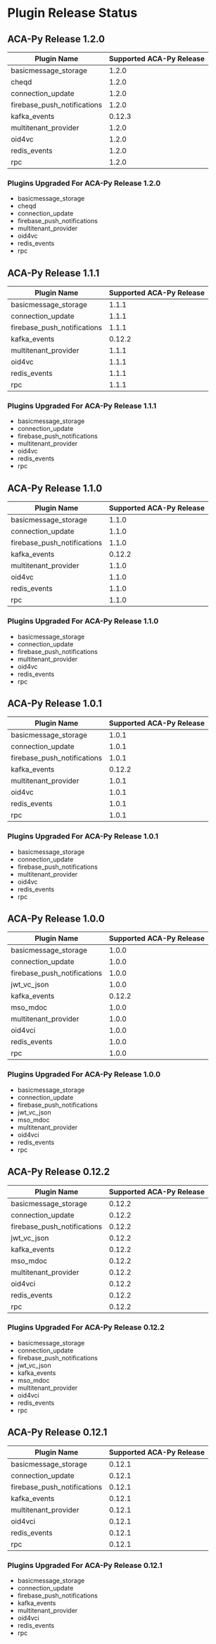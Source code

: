 # Plugin Release Status
## ACA-Py Release 1.2.0

| Plugin Name | Supported ACA-Py Release |
| --- | --- |
|basicmessage_storage | 1.2.0|
|cheqd | 1.2.0|
|connection_update | 1.2.0|
|firebase_push_notifications | 1.2.0|
|kafka_events | 0.12.3|
|multitenant_provider | 1.2.0|
|oid4vc | 1.2.0|
|redis_events | 1.2.0|
|rpc | 1.2.0|  

### Plugins Upgraded For ACA-Py Release 1.2.0 
 -  basicmessage_storage 
 -  cheqd 
 -  connection_update 
 -  firebase_push_notifications 
 -  multitenant_provider 
 -  oid4vc 
 -  redis_events 
 -  rpc 
## ACA-Py Release 1.1.1

| Plugin Name | Supported ACA-Py Release |
| --- | --- |
|basicmessage_storage | 1.1.1|
|connection_update | 1.1.1|
|firebase_push_notifications | 1.1.1|
|kafka_events | 0.12.2|
|multitenant_provider | 1.1.1|
|oid4vc | 1.1.1|
|redis_events | 1.1.1|
|rpc | 1.1.1| 

### Plugins Upgraded For ACA-Py Release 1.1.1 
 - basicmessage_storage 
 - connection_update 
 - firebase_push_notifications 
 - multitenant_provider 
 - oid4vc 
 - redis_events 
 - rpc 
## ACA-Py Release 1.1.0

| Plugin Name | Supported ACA-Py Release |
| --- | --- |
|basicmessage_storage | 1.1.0|
|connection_update | 1.1.0|
|firebase_push_notifications | 1.1.0|
|kafka_events | 0.12.2|
|multitenant_provider | 1.1.0|
|oid4vc | 1.1.0|
|redis_events | 1.1.0|
|rpc | 1.1.0| 

### Plugins Upgraded For ACA-Py Release 1.1.0 
 - basicmessage_storage 
 - connection_update 
 - firebase_push_notifications 
 - multitenant_provider 
 - oid4vc 
 - redis_events 
 - rpc 
## ACA-Py Release 1.0.1

| Plugin Name | Supported ACA-Py Release |
| --- | --- |
|basicmessage_storage | 1.0.1|
|connection_update | 1.0.1|
|firebase_push_notifications | 1.0.1|
|kafka_events | 0.12.2|
|multitenant_provider | 1.0.1|
|oid4vc | 1.0.1|
|redis_events | 1.0.1|
|rpc | 1.0.1| 

### Plugins Upgraded For ACA-Py Release 1.0.1 
 - basicmessage_storage 
 - connection_update 
 - firebase_push_notifications 
 - multitenant_provider 
 - oid4vc 
 - redis_events 
 - rpc 
## ACA-Py Release 1.0.0

| Plugin Name | Supported ACA-Py Release |
| --- | --- |
|basicmessage_storage | 1.0.0|
|connection_update | 1.0.0|
|firebase_push_notifications | 1.0.0|
|jwt_vc_json | 1.0.0|
|kafka_events | 0.12.2|
|mso_mdoc | 1.0.0|
|multitenant_provider | 1.0.0|
|oid4vci | 1.0.0|
|redis_events | 1.0.0|
|rpc | 1.0.0| 

### Plugins Upgraded For ACA-Py Release 1.0.0 
 - basicmessage_storage 
 - connection_update 
 - firebase_push_notifications 
 - jwt_vc_json 
 - mso_mdoc 
 - multitenant_provider 
 - oid4vci 
 - redis_events 
 - rpc 

## ACA-Py Release 0.12.2

| Plugin Name | Supported ACA-Py Release |
| --- | --- |
|basicmessage_storage | 0.12.2|
|connection_update | 0.12.2|
|firebase_push_notifications | 0.12.2|
|jwt_vc_json | 0.12.2|
|kafka_events | 0.12.2|
|mso_mdoc | 0.12.2|
|multitenant_provider | 0.12.2|
|oid4vci | 0.12.2|
|redis_events | 0.12.2|
|rpc | 0.12.2| 

### Plugins Upgraded For ACA-Py Release 0.12.2 
 - basicmessage_storage 
 - connection_update 
 - firebase_push_notifications 
 - jwt_vc_json 
 - kafka_events 
 - mso_mdoc 
 - multitenant_provider 
 - oid4vci 
 - redis_events 
 - rpc 

## ACA-Py Release 0.12.1

| Plugin Name | Supported ACA-Py Release |
| --- | --- |
|basicmessage_storage | 0.12.1|
|connection_update | 0.12.1|
|firebase_push_notifications | 0.12.1|
|kafka_events | 0.12.1|
|multitenant_provider | 0.12.1|
|oid4vci | 0.12.1|
|redis_events | 0.12.1|
|rpc | 0.12.1|

### Plugins Upgraded For ACA-Py Release 0.12.1

- basicmessage_storage
- connection_update
- firebase_push_notifications
- kafka_events
- multitenant_provider
- oid4vci
- redis_events
- rpc
